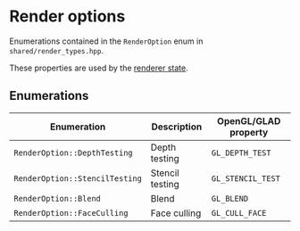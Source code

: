 # Render options

Enumerations contained in the ``RenderOption`` enum in ``shared/render_types.hpp``.

These properties are used by the [renderer state](/render/render-state).

## Enumerations

| Enumeration                      | Description     | OpenGL/GLAD property |
|----------------------------------|-----------------|----------------------|
| ``RenderOption::DepthTesting``   | Depth testing   | ``GL_DEPTH_TEST``    |
| ``RenderOption::StencilTesting`` | Stencil testing | ``GL_STENCIL_TEST``  |
| ``RenderOption::Blend``          | Blend           | ``GL_BLEND``         |
| ``RenderOption::FaceCulling``    | Face culling    | ``GL_CULL_FACE``     |